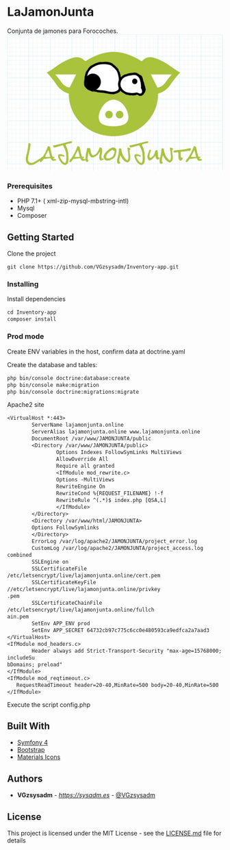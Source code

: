 # LaJamonJunta

Conjunta de jamones para Forocoches.
![Alt text](public/jamonjunta.jpg?raw=true "LaJamonJunta")

### Prerequisites

* PHP 7.1+ ( xml-zip-mysql-mbstring-intl)
* Mysql
* Composer

## Getting Started

Clone the project

```
git clone https://github.com/VGzsysadm/Inventory-app.git
```
### Installing

Install dependencies

```
cd Inventory-app
composer install
```
### Prod mode

Create ENV variables in the host, confirm data at doctrine.yaml

Create the database and tables:

```
php bin/console doctrine:database:create
php bin/console make:migration
php bin/console doctrine:migrations:migrate
```

Apache2 site

```
<VirtualHost *:443>
        ServerName lajamonjunta.online
        ServerAlias lajamonjunta.online www.lajamonjunta.online
        DocumentRoot /var/www/JAMONJUNTA/public
        <Directory /var/www/JAMONJUNTA/public>
                Options Indexes FollowSymLinks MultiViews
                AllowOverride All
                Require all granted
                <IfModule mod_rewrite.c>
                Options -MultiViews
                RewriteEngine On
                RewriteCond %{REQUEST_FILENAME} !-f
                RewriteRule ^(.*)$ index.php [QSA,L]
                </IfModule>
        </Directory>
        <Directory /var/www/html/JAMONJUNTA>
        Options FollowSymlinks
        </Directory>
        ErrorLog /var/log/apache2/JAMONJUNTA/project_error.log
        CustomLog /var/log/apache2/JAMONJUNTA/project_access.log combined
        SSLEngine on
        SSLCertificateFile /etc/letsencrypt/live/lajamonjunta.online/cert.pem
        SSLCertificateKeyFile //etc/letsencrypt/live/lajamonjunta.online/privkey                                                                                     .pem
        SSLCertificateChainFile /etc/letsencrypt/live/lajamonjunta.online/fullch                                                                                     ain.pem
        SetEnv APP_ENV prod
        SetEnv APP_SECRET 64732cb97c775c6cc0e480593ca9edfca2a7aad3
</VirtualHost>
<IfModule mod_headers.c>
        Header always add Strict-Transport-Security "max-age=15768000; includeSu                                                                                     bDomains; preload"
</IfModule>
<IfModule mod_reqtimeout.c>
   RequestReadTimeout header=20-40,MinRate=500 body=20-40,MinRate=500
</IfModule>
```

Execute the script config.php

## Built With

* [Symfony 4](https://symfony.com/doc/current/index.html)
* [Bootstrap](https://getbootstrap.com/docs/4.1/getting-started/introduction/)
* [Materials Icons](https://material.io/design)

## Authors

* **VGzsysadm** - *https://sysadm.es* - [@VGzsysadm](https://github.com/VGzsysadm)

## License

This project is licensed under the MIT License - see the [LICENSE.md](https://github.com/VGzsysadm/Inventory-app/blob/master/LICENSE.md) file for details



